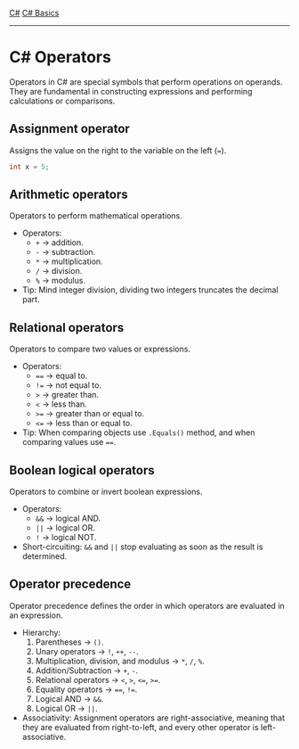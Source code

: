 [C#](csharp)
[C# Basics](csharp_basics)

---
# C# Operators
Operators in C# are special symbols that perform operations on operands. They are fundamental in constructing expressions and performing calculations or comparisons.

## Assignment operator
Assigns the value on the right to the variable on the left (`=`).
```csharp
int x = 5;
```

## Arithmetic operators
Operators to perform mathematical operations.
- Operators:
	- `+` -> addition.
	- `-` -> subtraction.
	- `*` -> multiplication.
	- `/` -> division.
	- `%` -> modulus.
- Tip: Mind integer division, dividing two integers truncates the decimal part.

## Relational operators
Operators to compare two values or expressions.
- Operators:
	- `==` -> equal to.
	- `!=` -> not equal to.
	- `>` -> greater than.
	- `<` -> less than.
	- `>=` -> greater than or equal to.
	- `<=` -> less than or equal to.
- Tip: When comparing objects use `.Equals()` method, and when comparing values use `==`.

## Boolean logical operators
Operators to combine or invert boolean expressions.
- Operators:
	- `&&` -> logical AND.
	- `||` -> logical OR.
	- `!` -> logical NOT.
- Short-circuiting: `&&` and `||` stop evaluating as soon as the result is determined.

## Operator precedence
Operator precedence defines the order in which operators are evaluated in an expression.
- Hierarchy:
	1. Parentheses -> `()`.
	2. Unary operators -> `!`, `++`, `--`.
	3. Multiplication, division, and modulus -> `*`, `/`, `%`.
	4. Addition/Subtraction -> `+`, `-`.
	5. Relational operators -> `<`, `>`, `<=`, `>=`.
	6. Equality operators -> `==`, `!=`.
	7. Logical AND -> `&&`.
	8. Logical OR -> `||`.
- Associativity: Assignment operators are right-associative, meaning that they are evaluated from right-to-left, and every other operator is left-associative.